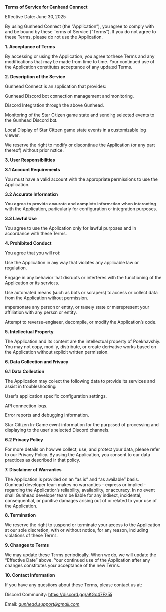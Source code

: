 ﻿**Terms of Service for Gunhead Connect**

Effective Date: June 30, 2025

By using Gunhead Connect (the “Application”), you agree to comply with and be bound by these Terms of Service (“Terms”). If you do not agree to these Terms, please do not use the Application.

**1. Acceptance of Terms**

By accessing or using the Application, you agree to these Terms and any modifications that may be made from time to time. Your continued use of the Application constitutes acceptance of any updated Terms.

**2. Description of the Service**

Gunhead Connect is an application that provides:

Gunhead Discord bot connection management and monitoring.

Discord Integration through the above Gunhead.

Monitoring of the Star Citizen game state and sending selected events to the Gunhead Discord bot.

Local Display of Star Citizen game state events in a customizable log viewer.

We reserve the right to modify or discontinue the Application (or any part thereof) without prior notice.

**3. User Responsibilities**

**3.1 Account Requirements**

You must have a valid account with the appropriate permissions to use the Application.

**3.2 Accurate Information**

You agree to provide accurate and complete information when interacting with the Application, particularly for configuration or integration purposes.

**3.3 Lawful Use**

You agree to use the Application only for lawful purposes and in accordance with these Terms.

**4. Prohibited Conduct**

You agree that you will not:

Use the Application in any way that violates any applicable law or regulation.

Engage in any behavior that disrupts or interferes with the functioning of the Application or its services.

Use automated means (such as bots or scrapers) to access or collect data from the Application without permission.

Impersonate any person or entity, or falsely state or misrepresent your affiliation with any person or entity.

Attempt to reverse-engineer, decompile, or modify the Application’s code.

**5. Intellectual Property**

The Application and its content are the intellectual property of Poekhavshiy. You may not copy, modify, distribute, or create derivative works based on the Application without explicit written permission.

**6. Data Collection and Privacy**

**6.1 Data Collection**

The Application may collect the following data to provide its services and assist in troubleshooting:

User's application specific configuration settings.

API connection logs.

Error reports and debugging information.

Star Citizen In-Game event information for the purposed of processing and displaying to the user's selected Discord channels.

**6.2 Privacy Policy**

For more details on how we collect, use, and protect your data, please refer to our Privacy Policy. By using the Application, you consent to our data practices as described in that policy.

**7. Disclaimer of Warranties**

The Application is provided on an “as is” and “as available” basis. Gunhead developer team makes no warranties - express or implied -regarding the Application’s reliability, availability, or accuracy. In no event shall Gunhead developer team be liable for any indirect, incidental, consequential, or punitive damages arising out of or related to your use of the Application.

**8. Termination**

We reserve the right to suspend or terminate your access to the Application at our sole discretion, with or without notice, for any reason, including violations of these Terms.

**9. Changes to Terms**

We may update these Terms periodically. When we do, we will update the “Effective Date” above. Your continued use of the Application after any changes constitutes your acceptance of the new Terms.

**10. Contact Information**

If you have any questions about these Terms, please contact us at:

Discord Community:  <https://discord.gg/aKGc47Fz55>

Email: *gunhead.support@gmail.com*
